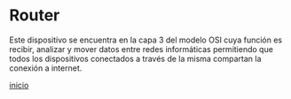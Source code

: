 # Router
Este dispositivo se encuentra en la capa 3 del modelo OSI cuya función es recibir, analizar y mover datos entre redes informáticas permitiendo que todos los dispositivos conectados a través de la misma compartan la conexión a internet.

[inicio](README.md)
